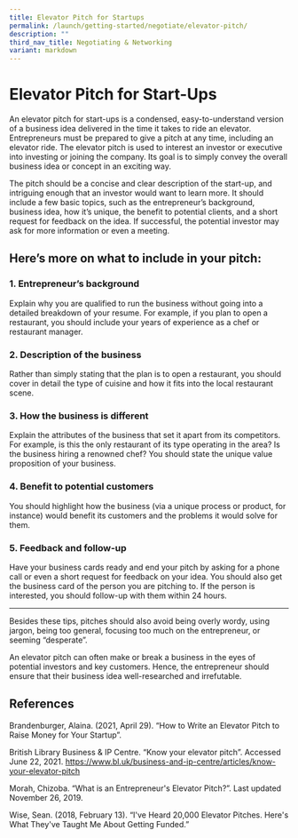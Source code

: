 ```yaml
---
title: Elevator Pitch for Startups
permalink: /launch/getting-started/negotiate/elevator-pitch/
description: ""
third_nav_title: Negotiating & Networking
variant: markdown
---
```

# Elevator Pitch for Start-Ups

An elevator pitch for start-ups is a condensed, easy-to-understand version of a business idea  delivered in the time it takes to ride an elevator. Entrepreneurs must be prepared to give a pitch at any time, including an elevator ride. The elevator pitch is used to interest an investor or executive into investing or joining the company. Its goal is to simply convey the overall business idea or concept in an exciting way. 

The pitch should be a concise and clear description of the start-up, and intriguing enough that an investor would want to learn more. It should include a few basic topics, such as the entrepreneur’s background, business idea, how it’s unique, the benefit to potential clients, and a short request for feedback on the idea. If successful, the potential investor may ask for more information or even a meeting. 

## Here’s more on what to include in your pitch:

### **1. Entrepreneur’s background**

  Explain why you are qualified to run the business without going into a detailed breakdown of your resume. For example, if you plan to open a restaurant, you should include your years of experience as a chef or restaurant manager.

### **2. Description of the business**

  Rather than simply stating that the plan is to open a restaurant, you should cover in detail the type of cuisine and how it fits into the local restaurant scene.

### **3. How the business is different**

  Explain the attributes of the business that set it apart from its competitors. For example, is this the only restaurant of its type operating in the area? Is the business hiring a renowned chef? You should state the unique value proposition of your business. 

### **4. Benefit to potential customers**

  You should highlight how the business (via a unique process or product, for instance) would benefit its customers and the problems it would solve for them. 

### **5. Feedback and follow-up**

Have your business cards ready and end your pitch by asking for a phone call or even a short request for feedback on your idea. You should also get the business card of the person you are pitching to. If the person is interested, you should follow-up with them within 24 hours.

---

Besides these tips, pitches should also avoid being overly wordy, using jargon, being too general, focusing too much on the entrepreneur, or seeming “desperate”.

An elevator pitch can often make or break a business in the eyes of potential investors and key customers. Hence, the entrepreneur should ensure that their business idea well-researched and irrefutable.

## References

Brandenburger, Alaina. (2021, April 29). “How to Write an Elevator Pitch to Raise Money for Your Startup”. 

British Library Business &amp; IP Centre. “Know your elevator pitch”. Accessed June 22, 2021.
https://www.bl.uk/business-and-ip-centre/articles/know-your-elevator-pitch

Morah, Chizoba. “What is an Entrepreneur's Elevator Pitch?”. Last updated November 26, 2019. 

Wise, Sean. (2018, February 13). “I've Heard 20,000 Elevator Pitches. Here's What They've Taught Me About Getting Funded.” 
